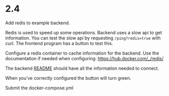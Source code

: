 # 2.4

Add redis to example backend.

Redis is used to speed up some operations. Backend uses a slow api to get information. You can test the slow api by requesting `/ping?redis=true` with curl. The frontend program has a button to test this.

Configure a redis container to cache information for the backend. Use the documentation if needed when configuring: <https://hub.docker.com/_/redis/>

The backend [README](https://github.com/docker-hy/material-applications/tree/main/example-backend) should have all the information needed to connect.

When you’ve correctly configured the button will turn green.

Submit the docker-compose.yml
